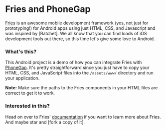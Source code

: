 # Fries and PhoneGap

[Fries] is an awesome mobile development framework (yes, not just for prototyping!) 
for Android apps using just HTML, CSS, and Javascript and was inspired by [Ratchet].
We all know that you can find loads of iOS development tools out there, 
so this time let's give some love to Android.

### What's this?

This Android project is a demo of how you can integrate Fries with [PhoneGap].
It's pretty straightforward since you just have to copy your HTML, CSS, and JavaScript files 
into the `/assets/www/` directory and run your application.

__Note:__ Make sure the paths to the Fries components in your HTML files are correct
to get it to work.


### Interested in this?

Head on over to Fries' [documentation] if you want to learn more about Fries.
And maybe star and [fork a copy of it].


[Fries]: http://jaunesarmiento.me/fries
[PhoneGap]: http://phonegap.com/
[documentation]: https://github.com/jaunesarmiento/fries